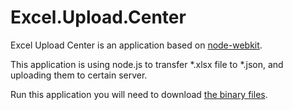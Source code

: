 Excel.Upload.Center
===================

Excel Upload Center is an application based on [node-webkit](https://github.com/rogerwang/node-webkit).

This application is using node.js to transfer *.xlsx file to *.json, and uploading them to certain server.

Run this application you will need to download [the binary files](https://github.com/rogerwang/node-webkit/wiki/How-to-run-apps).